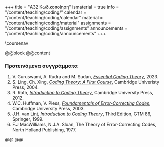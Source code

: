 +++
title = "Α32 Κωδικοποίηση"
ismaterial = true
info = "/content/teaching/coding/"
calendar = "/content/teaching/coding/calendar"
material = "/content/teaching/coding/material"
assignments = "/content/teaching/coding/assignments"
announcements = "/content/teaching/coding/announcements"
+++

\coursenav

@@block
@@content

### Προτεινόμενα συγγράμματα
 1. V. Guruswami, A. Rudra and M. Sudan, [*Essential Coding Theory*](https://cse.buffalo.edu/faculty/atri/courses/coding-theory/book/index.html), 2023. 
 1. S. Ling, Ch. Xing, [*Coding Theory: A First Course*](https://www.cambridge.org/core/books/coding-theory/0F3F341C0B9E36F8606E312CA4B35B86#), Cambridge Univeristy Press, 2004.
 1. R. Roth, [*Introduction to Coding Theory*](https://www.cambridge.org/core/books/introduction-to-coding-theory/377D24BE73F473B15378776B0AE63CA3), Cambridge University Press, 2012.
 1. W.C. Huffman, V. Pless, [*Foundamentals of Error-Correcting Codes*](https://www.cambridge.org/core/books/fundamentals-of-errorcorrecting-codes/BF3AFDFB539C3C023BBD9DCBA4CDA761), Cambridge University Press, 2003.
 1. J.H. van Lint, [*Introduction to Coding Theory*](https://link.springer.com/book/10.1007/978-3-642-58575-3), Third Edition, GTM 86, Springer, 1999.
 1. F.J MacWilliams, N.J.A. Sloan, The Theory of Error-Correcting Codes, North Holland Publishing, 1977.
 
@@
@@
